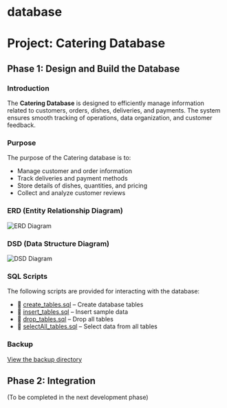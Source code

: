 # database
# Project: Catering Database

## Phase 1: Design and Build the Database

### Introduction
The **Catering Database** is designed to efficiently manage information related to customers, orders, dishes, deliveries, and payments. The system ensures smooth tracking of operations, data organization, and customer feedback.

### Purpose
The purpose of the Catering database is to:
- Manage customer and order information
- Track deliveries and payment methods
- Store details of dishes, quantities, and pricing
- Collect and analyze customer reviews

### ERD (Entity Relationship Diagram)
![ERD Diagram](Phase1/ERDAndDSTFiles/ERD.png)

### DSD (Data Structure Diagram)
![DSD Diagram](Phase1/ERDAndDSTFiles/DSD.png)

### SQL Scripts
The following scripts are provided for interacting with the database:
- 📜 [create_tables.sql](Phase1/scripts/create_tables.sql) – Create database tables
- 📜 [insert_tables.sql](Phase1/scripts/insert_tables.sql) – Insert sample data
- 📜 [drop_tables.sql](Phase1/scripts/drop_tables.sql) – Drop all tables
- 📜 [selectAll_tables.sql](Phase1/scripts/selectAll_tables.sql) – Select data from all tables


### Backup
[View the backup directory](Phase1/Backup)

## Phase 2: Integration
(To be completed in the next development phase)

